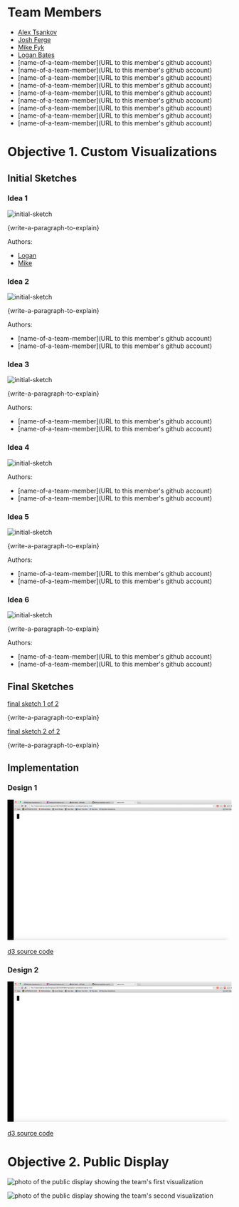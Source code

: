 # Team Members

* [Alex Tsankov](http://github.com/antsankov)
* [Josh Ferge](http://github.com/Joshferge)
* [Mike Fyk](http://github.com/thefyk)
* [Logan Bates](http://github.com/loganbates)
* [name-of-a-team-member](URL to this member's github account)
* [name-of-a-team-member](URL to this member's github account)
* [name-of-a-team-member](URL to this member's github account)
* [name-of-a-team-member](URL to this member's github account)
* [name-of-a-team-member](URL to this member's github account)
* [name-of-a-team-member](URL to this member's github account)
* [name-of-a-team-member](URL to this member's github account)
* [name-of-a-team-member](URL to this member's github account)
* [name-of-a-team-member](URL to this member's github account)

# Objective 1. Custom Visualizations

## Initial Sketches

### Idea 1
![initial-sketch](sketch1.png?raw=true) 

{write-a-paragraph-to-explain}

Authors:

* [Logan](http://github.com/loganbates)
* [Mike](http://github.com/thefyk)

### Idea 2
![initial-sketch](initial_sketch.png?raw=true) 

{write-a-paragraph-to-explain}

Authors:

* [name-of-a-team-member](URL to this member's github account)
* [name-of-a-team-member](URL to this member's github account)

### Idea 3
![initial-sketch](initial_sketch.png?raw=true) 

{write-a-paragraph-to-explain}

Authors:

* [name-of-a-team-member](URL to this member's github account)
* [name-of-a-team-member](URL to this member's github account)

### Idea 4
![initial-sketch](initial_sketch_photo.png?raw=true) 

Authors:
* [name-of-a-team-member](URL to this member's github account)
* [name-of-a-team-member](URL to this member's github account)

### Idea 5
![initial-sketch](initial_sketch.png?raw=true) 

{write-a-paragraph-to-explain}

Authors:

* [name-of-a-team-member](URL to this member's github account)
* [name-of-a-team-member](URL to this member's github account)

### Idea 6
![initial-sketch](initial_sketch.png?raw=true) 

{write-a-paragraph-to-explain}

Authors:

* [name-of-a-team-member](URL to this member's github account)
* [name-of-a-team-member](URL to this member's github account)

## Final Sketches

[final sketch 1 of 2](final_sketch1.png?raw=true) 

{write-a-paragraph-to-explain}

[final sketch 2 of 2](final_sketch2.png?raw=true) 

{write-a-paragraph-to-explain}


## Implementation

### Design 1

![screenshot of D3 visualization](d3_screenshot.png?raw=true) 

[d3 source code](d3_1.html)

### Design 2
![screenshot of D3 visualization](d3_screenshot.png?raw=true)

[d3 source code](d3_2.html)

# Objective 2. Public Display

![photo of the public display showing the team's first visualization](photo1.png?raw=true)

![photo of the public display showing the team's second visualization](photo2.png?raw=true)

